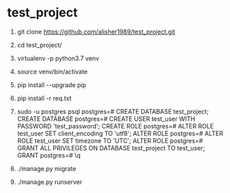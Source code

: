 # test_project


1) git clone https://github.com/alisher1989/test_project.git

2) cd test_project/

3) virtualenv -p python3.7 venv

4) source venv/bin/activate

5) pip install --upgrade pip

6) pip install -r req.txt

7) sudo -u postgres psql
      postgres=# CREATE DATABASE test_project;
      CREATE DATABASE
      postgres=# CREATE USER test_user WITH PASSWORD 'test_password';
      CREATE ROLE
      postgres=# ALTER ROLE test_user SET client_encoding TO 'utf8';
      ALTER ROLE
      postgres=# ALTER ROLE test_user SET timezone TO 'UTC';
      ALTER ROLE
      postgres=# GRANT ALL PRIVILEGES ON DATABASE test_project TO test_user;
      GRANT
      postgres=# \q

8) ./manage.py migrate

9) ./manage.py runserver
